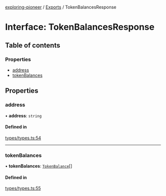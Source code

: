 [exploring-pioneer](../README.md) / [Exports](../modules.md) / TokenBalancesResponse

# Interface: TokenBalancesResponse

## Table of contents

### Properties

- [address](TokenBalancesResponse.md#address)
- [tokenBalances](TokenBalancesResponse.md#tokenbalances)

## Properties

### address

• **address**: `string`

#### Defined in

[types/types.ts:54](https://github.com/alchemyplatform/exploring-pioneer/blob/7c86334/src/types/types.ts#L54)

___

### tokenBalances

• **tokenBalances**: [`TokenBalance`](../modules.md#tokenbalance)[]

#### Defined in

[types/types.ts:55](https://github.com/alchemyplatform/exploring-pioneer/blob/7c86334/src/types/types.ts#L55)
